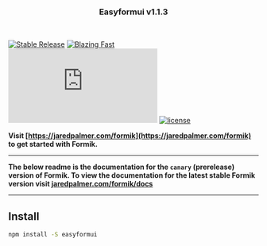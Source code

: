 <!-- @format -->
<h3 align="center">
 Easyformui v1.1.3
</h3>

<br>

[![Stable Release](https://img.shields.io/npm/v/formik.svg)](https://npm.im/easyformui)
[![Blazing Fast](https://badgen.now.sh/badge/speed/blazing%20%F0%9F%94%A5/green)](https://npm.im/formik)
[![gzip size](http://img.badgesize.io/https://unpkg.com/formik@latest/dist/formik.umd.production.min.js?compression=gzip)](https://unpkg.com/formik@latest/dist/formik.umd.production.min.js)
[![license](https://badgen.now.sh/badge/license/MIT)](./LICENSE)

**Visit [https://jaredpalmer.com/formik](https://jaredpalmer.com/formik) to get
started with Formik.**

---

**The below readme is the documentation for the `canary` (prerelease) version of
Formik. To view the documentation for the latest stable Formik version visit
[jaredpalmer.com/formik/docs](https://jaredpalmer.com/formik/docs/overview)**

---

## Install

```sh
npm install -S easyformui
```
